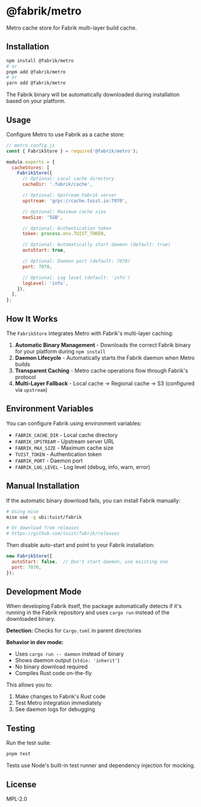 # @fabrik/metro

Metro cache store for Fabrik multi-layer build cache.

## Installation

```bash
npm install @fabrik/metro
# or
pnpm add @fabrik/metro
# or
yarn add @fabrik/metro
```

The Fabrik binary will be automatically downloaded during installation based on your platform.

## Usage

Configure Metro to use Fabrik as a cache store:

```javascript
// metro.config.js
const { FabrikStore } = require('@fabrik/metro');

module.exports = {
  cacheStores: [
    FabrikStore({
      // Optional: Local cache directory
      cacheDir: '.fabrik/cache',

      // Optional: Upstream Fabrik server
      upstream: 'grpc://cache.tuist.io:7070',

      // Optional: Maximum cache size
      maxSize: '5GB',

      // Optional: Authentication token
      token: process.env.TUIST_TOKEN,

      // Optional: Automatically start daemon (default: true)
      autoStart: true,

      // Optional: Daemon port (default: 7070)
      port: 7070,

      // Optional: Log level (default: 'info')
      logLevel: 'info',
    }),
  ],
};
```

## How It Works

The `FabrikStore` integrates Metro with Fabrik's multi-layer caching:

1. **Automatic Binary Management** - Downloads the correct Fabrik binary for your platform during `npm install`
2. **Daemon Lifecycle** - Automatically starts the Fabrik daemon when Metro builds
3. **Transparent Caching** - Metro cache operations flow through Fabrik's protocol
4. **Multi-Layer Fallback** - Local cache → Regional cache → S3 (configured via `upstream`)

## Environment Variables

You can configure Fabrik using environment variables:

- `FABRIK_CACHE_DIR` - Local cache directory
- `FABRIK_UPSTREAM` - Upstream server URL
- `FABRIK_MAX_SIZE` - Maximum cache size
- `TUIST_TOKEN` - Authentication token
- `FABRIK_PORT` - Daemon port
- `FABRIK_LOG_LEVEL` - Log level (debug, info, warn, error)

## Manual Installation

If the automatic binary download fails, you can install Fabrik manually:

```bash
# Using mise
mise use -g ubi:tuist/fabrik

# Or download from releases
# https://github.com/tuist/fabrik/releases
```

Then disable auto-start and point to your Fabrik installation:

```javascript
new FabrikStore({
  autoStart: false,  // Don't start daemon, use existing one
  port: 7070,
});
```

## Development Mode

When developing Fabrik itself, the package automatically detects if it's running in the Fabrik repository and uses `cargo run` instead of the downloaded binary.

**Detection:** Checks for `Cargo.toml` in parent directories

**Behavior in dev mode:**
- Uses `cargo run -- daemon` instead of binary
- Shows daemon output (`stdio: 'inherit'`)
- No binary download required
- Compiles Rust code on-the-fly

This allows you to:
1. Make changes to Fabrik's Rust code
2. Test Metro integration immediately
3. See daemon logs for debugging

## Testing

Run the test suite:

```bash
pnpm test
```

Tests use Node's built-in test runner and dependency injection for mocking.

## License

MPL-2.0
